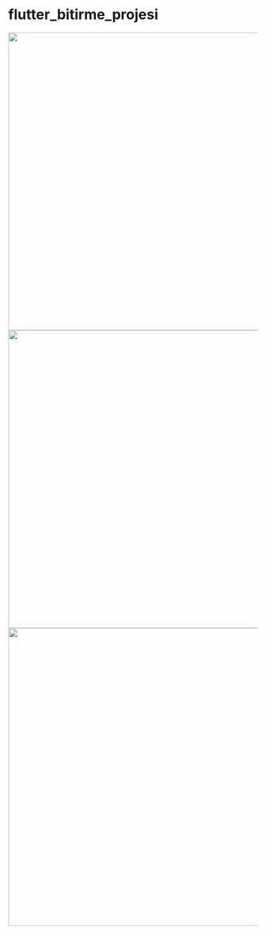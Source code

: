 # flutter_bitirme_projesi


<img src="https://user-images.githubusercontent.com/79982521/221418754-0d7703a1-54a2-42ae-a9ea-1ba1e59cb601.jpeg" height="600">
<img src="https://user-images.githubusercontent.com/79982521/221418770-1c20bf0c-9a47-4e2e-a8db-ec29626ec1a5.jpeg" height="600">
<img src="https://user-images.githubusercontent.com/79982521/221418763-3bda0ed5-9816-424a-b04d-f1de618a67e7.jpeg" height="600">


